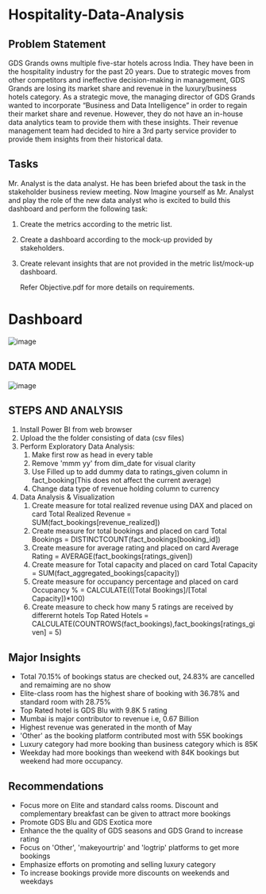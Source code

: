 # Hospitality-Data-Analysis

## Problem Statement
GDS Grands owns multiple five-star hotels across India. They have been in the hospitality industry for the past 20 years. Due to strategic moves from other competitors and ineffective decision-making in management, GDS Grands are losing its market share and revenue in the luxury/business hotels category.
As a strategic move, the managing director of GDS Grands wanted to incorporate “Business and Data Intelligence” in order to regain their market share and revenue. However, they do not have an in-house data analytics team to provide them with these insights. 
Their revenue management team had decided to hire a 3rd party service provider to provide them insights from their historical data.

## Tasks
Mr. Analyst is the data analyst. He has been briefed about the task in the stakeholder business review meeting. Now Imagine yourself as Mr. Analyst and play the role of the new data analyst who is excited to build this dashboard and perform the following task:
1. Create the metrics according to the metric list.
2. Create a dashboard according to the mock-up provided by stakeholders.
3. Create relevant insights that are not provided in the metric list/mock-up dashboard.
   
   Refer Objective.pdf for more details on requirements.

# Dashboard
![image](https://github.com/igglu417/Hospitality-Data-Analysis/assets/54131004/2063667d-acf7-4797-9130-6f1baf50acb7)

## DATA MODEL
![image](https://github.com/igglu417/Hospitality-Data-Analysis/assets/54131004/1b9eb1d1-acb9-4b25-bb17-2ac9e0766198)

## STEPS AND ANALYSIS
1. Install Power BI from web browser
2. Upload the the folder consisting of data (csv files)
3. Perform Exploratory Data Analysis:
	1. Make first row as head in every table
	2. Remove 'mmm yy' from dim_date for visual clarity
	3. Use Filled up to add dummy data to ratings_given column in fact_booking(This does not affect the current average)
	4. Change data type of revenue holding column to currency
4. Data Analysis & Visualization
	1. Create measure for total realized revenue using DAX and placed on card
			Total Realized Revenue = SUM(fact_bookings[revenue_realized])
	2. Create measure for total bookings and placed on card
			Total Bookings = DISTINCTCOUNT(fact_bookings[booking_id])
	3. 	Create measure for average rating and placed on card
			Average Rating = AVERAGE(fact_bookings[ratings_given])
	4. Create measure for Total capacity and placed on card
			Total Capacity = SUM(fact_aggregated_bookings[capacity])
	5. Create measure for occupancy percentage and placed on card
			Occupancy % = CALCULATE(([Total Bookings]/[Total Capacity])*100)
	6. Create measure to check how many 5 ratings are received by differernt hotels
			Top Rated Hotels = CALCULATE(COUNTROWS(fact_bookings),fact_bookings[ratings_given] = 5)
		
## Major Insights
- Total 70.15% of bookings status are checked out, 24.83% are cancelled and remaiming are no show
- Elite-class room has the highest share of booking with 36.78% and standard room with 28.75%
- Top Rated hotel is GDS Blu with 9.8K 5 rating
- Mumbai is major contributor to revenue i.e, 0.67 Billion
- Highest revenue was generated in the month of May
- 'Other' as the booking platform contributed most with 55K bookings
- Luxury category had more booking than business category which is 85K
- Weekday had more bookings than weekend with 84K bookings but weekend had more occupancy.

## Recommendations		
- Focus more on Elite and standard calss rooms. Discount and complementary breakfast can be given to attract more bookings
- Promote GDS Blu and GDS Exotica more
- Enhance the the quality of GDS seasons and GDS Grand to increase rating
- Focus on 'Other', 'makeyourtrip' and 'logtrip' platforms to get more bookings
- Emphasize efforts on promoting and selling luxury category	
- To increase bookings provide more discounts on weekends and weekdays		
		
		
		
		
		
		
		
